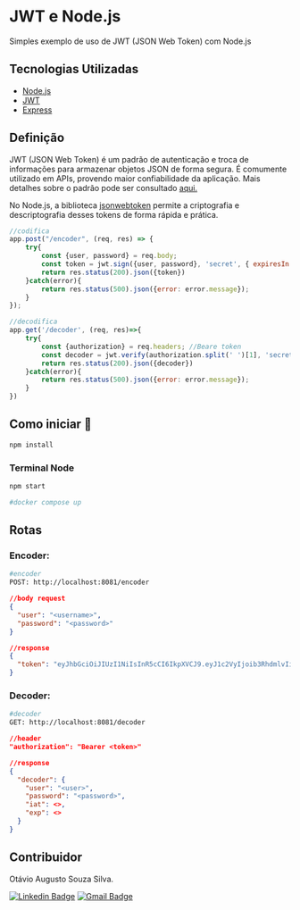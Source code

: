 # JWT e Node.js
Simples exemplo de uso de JWT (JSON Web Token) com Node.js

## Tecnologias Utilizadas
- [Node.js](https://nodejs.org/en/)
- [JWT](https://www.npmjs.com/package/jsonwebtoken)
- [Express](https://expressjs.com/pt-br/)

## Definição

JWT (JSON Web Token) é um padrão de autenticação e troca de informações para armazenar objetos JSON de forma segura. É comumente utilizado em APIs, provendo maior confiabilidade da aplicação. Mais detalhes sobre o padrão pode ser consultado <a href='https://www.alura.com.br/artigos/o-que-e-json-web-tokens'>aqui.</a> 

No Node.js, a biblioteca <a href='https://www.npmjs.com/package/jsonwebtoken'>jsonwebtoken</a> permite a criptografia e descriptografia desses tokens de forma rápida e prática.


```javascript
//codifica
app.post("/encoder", (req, res) => {
    try{      
        const {user, password} = req.body;
        const token = jwt.sign({user, password}, 'secret', { expiresIn: '1h' });
        return res.status(200).json({token})
    }catch(error){
        return res.status(500).json({error: error.message});
    }
});
```

```javascript
//decodifica
app.get('/decoder', (req, res)=>{
    try{
        const {authorization} = req.headers; //Beare token
        const decoder = jwt.verify(authorization.split(' ')[1], 'secret');
        return res.status(200).json({decoder})
    }catch(error){
        return res.status(500).json({error: error.message});
    }
})
```

## Como iniciar 🚀

```bash
npm install
```

### Terminal Node

```bash
npm start

#docker compose up
```

## Rotas

### Encoder:

```bash
#encoder
POST: http://localhost:8081/encoder
```

```json
//body request
{
  "user": "<username>",
  "password": "<password>"
}
```

```json
//response
{
  "token": "eyJhbGciOiJIUzI1NiIsInR5cCI6IkpXVCJ9.eyJ1c2VyIjoib3RhdmlvIiwicGFzc3dvcmQiOiIxMjMiLCJpYXQiOjE2OTk1NDE1NjksImV4cCI6MTY5OTU0NTE2OX0.x4fdVv4GM0SIJdrzTd-de0Gw4FcQNKOF_87w4w40MVw"
}
```

### Decoder:

```bash
#decoder
GET: http://localhost:8081/decoder
```

```json
//header
"authorization": "Bearer <token>"
```

```json
//response
{
  "decoder": {
    "user": "<user>",
    "password": "<password>",
    "iat": <>,
    "exp": <>
  }
}
```

## Contribuidor
Otávio Augusto Souza Silva.

[![Linkedin Badge](https://img.shields.io/badge/-LinkedIn-blue?style=flat-square&logo=Linkedin&logoColor=white&link=https://www.linkedin.com/in/otaviosilva22/)](https://www.linkedin.com/in/otaviosilva22/)
[![Gmail Badge](https://img.shields.io/badge/-Gmail-c14438?style=flat-square&logo=Gmail&logoColor=white&link=mailto:otavio.ssilva22@gmail.com)](mailto:otavio.ssilva22@gmail.com)
